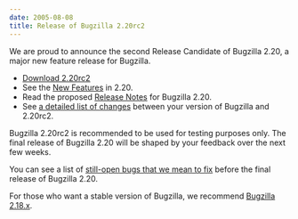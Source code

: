 ```yaml
---
date: 2005-08-08
title: Release of Bugzilla 2.20rc2
---
```


We are proud to announce the second Release Candidate of Bugzilla 2.20, a major new feature release for Bugzilla.

*   [Download 2.20rc2](../download/#candidate)
*   See the [New Features](../releases/2.20/new-features.html) in 2.20.
*   Read the proposed [Release Notes](../releases/2.20/release-notes.html) for Bugzilla 2.20.
*   See [a detailed list of changes](../status/changes.html) between your version of Bugzilla and 2.20rc2.

Bugzilla 2.20rc2 is recommended to be used for testing purposes only. The final release of Bugzilla 2.20 will be shaped by your feedback over the next few weeks.

You can see a list of [still-open bugs that we mean to fix](http://tinyurl.com/9565b) before the final release of Bugzilla 2.20.

For those who want a stable version of Bugzilla, we recommend [Bugzilla 2.18.x](../download/#stable).

